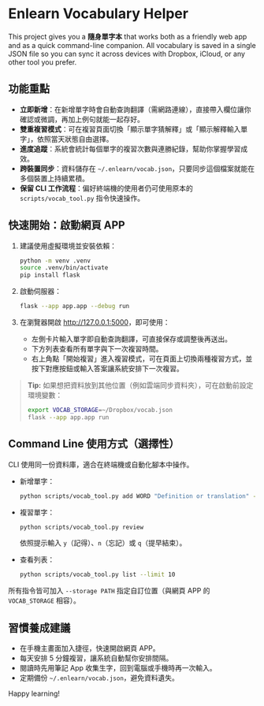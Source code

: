 # Enlearn Vocabulary Helper

This project gives you a **隨身單字本** that works both as a friendly web app and as a quick command-line companion. All vocabulary is saved in a single JSON file so you can sync it across devices with Dropbox, iCloud, or any other tool you prefer.

## 功能重點

- **立即新增**：在新增單字時會自動查詢翻譯（需網路連線），直接帶入欄位讓你確認或微調，再加上例句就能一起存好。
- **雙重複習模式**：可在複習頁面切換「顯示單字猜解釋」或「顯示解釋輸入單字」，依照當天狀態自由選擇。
- **進度追蹤**：系統會統計每個單字的複習次數與連勝紀錄，幫助你掌握學習成效。
- **跨裝置同步**：資料儲存在 `~/.enlearn/vocab.json`，只要同步這個檔案就能在多個裝置上持續累積。
- **保留 CLI 工作流程**：偏好終端機的使用者仍可使用原本的 `scripts/vocab_tool.py` 指令快速操作。

## 快速開始：啟動網頁 APP

1. 建議使用虛擬環境並安裝依賴：

   ```bash
   python -m venv .venv
   source .venv/bin/activate
   pip install flask
   ```

2. 啟動伺服器：

   ```bash
   flask --app app.app --debug run
   ```

3. 在瀏覽器開啟 <http://127.0.0.1:5000>，即可使用：

   - 左側卡片輸入單字即自動查詢翻譯，可直接保存或調整後再送出。
   - 下方列表查看所有單字與下一次複習時間。
   - 右上角點「開始複習」進入複習模式，可在頁面上切換兩種複習方式，並按下對應按鈕或輸入答案讓系統安排下一次複習。

> **Tip:** 如果想把資料放到其他位置（例如雲端同步資料夾），可在啟動前設定環境變數：
>
> ```bash
> export VOCAB_STORAGE=~/Dropbox/vocab.json
> flask --app app.app run
> ```

## Command Line 使用方式（選擇性）

CLI 使用同一份資料庫，適合在終端機或自動化腳本中操作。

- 新增單字：

  ```bash
  python scripts/vocab_tool.py add WORD "Definition or translation" --context "Optional context"
  ```

- 複習單字：

  ```bash
  python scripts/vocab_tool.py review
  ```

  依照提示輸入 `y`（記得）、`n`（忘記）或 `q`（提早結束）。

- 查看列表：

  ```bash
  python scripts/vocab_tool.py list --limit 10
  ```

所有指令皆可加入 `--storage PATH` 指定自訂位置（與網頁 APP 的 `VOCAB_STORAGE` 相容）。

## 習慣養成建議

- 在手機主畫面加入捷徑，快速開啟網頁 APP。
- 每天安排 5 分鐘複習，讓系統自動幫你安排間隔。
- 閱讀時先用筆記 App 收集生字，回到電腦或手機時再一次輸入。
- 定期備份 `~/.enlearn/vocab.json`，避免資料遺失。

Happy learning!
